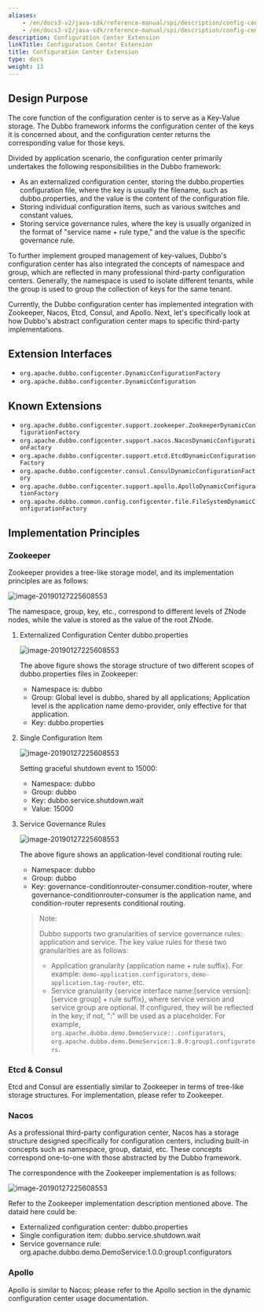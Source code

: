 ```yaml
---
aliases:
    - /en/docs3-v2/java-sdk/reference-manual/spi/description/config-center/
    - /en/docs3-v2/java-sdk/reference-manual/spi/description/config-center/
description: Configuration Center Extension
linkTitle: Configuration Center Extension
title: Configuration Center Extension
type: docs
weight: 13
---
```







## Design Purpose

The core function of the configuration center is to serve as a Key-Value storage. The Dubbo framework informs the configuration center of the keys it is concerned about, and the configuration center returns the corresponding value for those keys.

Divided by application scenario, the configuration center primarily undertakes the following responsibilities in the Dubbo framework:

- As an externalized configuration center, storing the dubbo.properties configuration file, where the key is usually the filename, such as dubbo.properties, and the value is the content of the configuration file.
- Storing individual configuration items, such as various switches and constant values.
- Storing service governance rules, where the key is usually organized in the format of "service name + rule type," and the value is the specific governance rule.

To further implement grouped management of key-values, Dubbo's configuration center has also integrated the concepts of namespace and group, which are reflected in many professional third-party configuration centers. Generally, the namespace is used to isolate different tenants, while the group is used to group the collection of keys for the same tenant.

Currently, the Dubbo configuration center has implemented integration with Zookeeper, Nacos, Etcd, Consul, and Apollo. Next, let's specifically look at how Dubbo's abstract configuration center maps to specific third-party implementations.

## Extension Interfaces

* `org.apache.dubbo.configcenter.DynamicConfigurationFactory`
* `org.apache.dubbo.configcenter.DynamicConfiguration`

## Known Extensions

* `org.apache.dubbo.configcenter.support.zookeeper.ZookeeperDynamicConfigurationFactory`
* `org.apache.dubbo.configcenter.support.nacos.NacosDynamicConfigurationFactory`
* `org.apache.dubbo.configcenter.support.etcd.EtcdDynamicConfigurationFactory`
* `org.apache.dubbo.configcenter.consul.ConsulDynamicConfigurationFactory`
* `org.apache.dubbo.configcenter.support.apollo.ApolloDynamicConfigurationFactory`
* `org.apache.dubbo.common.config.configcenter.file.FileSystemDynamicConfigurationFactory`

## Implementation Principles

### Zookeeper

Zookeeper provides a tree-like storage model, and its implementation principles are as follows:

![image-20190127225608553](/imgs/dev/configcenter_zk_model.jpg)

The namespace, group, key, etc., correspond to different levels of ZNode nodes, while the value is stored as the value of the root ZNode.

1. Externalized Configuration Center dubbo.properties

   ![image-20190127225608553](/imgs/dev/configcenter_zk_properties.jpg)
   
   The above figure shows the storage structure of two different scopes of dubbo.properties files in Zookeeper:
   - Namespace is: dubbo
   - Group: Global level is dubbo, shared by all applications; Application level is the application name demo-provider, only effective for that application.
   - Key: dubbo.properties
   
2. Single Configuration Item

   ![image-20190127225608553](/imgs/dev/configcenter_zk_singleitem.jpg)
   
   Setting graceful shutdown event to 15000:
   - Namespace: dubbo
   - Group: dubbo
   - Key: dubbo.service.shutdown.wait
   - Value: 15000
     
3. Service Governance Rules

    ![image-20190127225608553](/imgs/dev/configcenter_zk_rule.jpg)
    
    The above figure shows an application-level conditional routing rule:
    
    - Namespace: dubbo
    - Group: dubbo
    - Key: governance-conditionrouter-consumer.condition-router, where governance-conditionrouter-consumer is the application name, and condition-router represents conditional routing.
    
    
    > Note:
    >
    > Dubbo supports two granularities of service governance rules: application and service. The key value rules for these two granularities are as follows:
    > * Application granularity {application name + rule suffix}. For example: `demo-application.configurators`, `demo-application.tag-router`, etc.
    > * Service granularity {service interface name:[service version]:[service group] + rule suffix}, where service version and service group are optional. If configured, they will be reflected in the key; if not, ":" will be used as a placeholder. For example, `org.apache.dubbo.demo.DemoService::.configurators`, `org.apache.dubbo.demo.DemoService:1.0.0:group1.configurators`.

### Etcd & Consul

Etcd and Consul are essentially similar to Zookeeper in terms of tree-like storage structures. For implementation, please refer to Zookeeper.

### Nacos

As a professional third-party configuration center, Nacos has a storage structure designed specifically for configuration centers, including built-in concepts such as namespace, group, dataid, etc. These concepts correspond one-to-one with those abstracted by the Dubbo framework.

The correspondence with the Zookeeper implementation is as follows:

![image-20190127225608553](/imgs/dev/configcenter_nacos_model.jpg)

Refer to the Zookeeper implementation description mentioned above. The dataid here could be:
* Externalized configuration center: dubbo.properties
* Single configuration item: dubbo.service.shutdown.wait
* Service governance rule: org.apache.dubbo.demo.DemoService:1.0.0:group1.configurators

### Apollo

Apollo is similar to Nacos; please refer to the Apollo section in the dynamic configuration center usage documentation.

